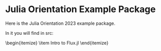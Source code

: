 # Julia Orientation Example Package

Here is the Julia Orientation 2023 example package.

In it you will find in src:

\begin{itemize}
    \item Intro to Flux.jl
\end{itemize}